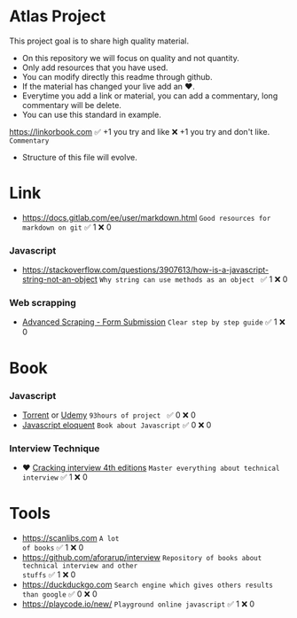 # Atlas Project
This project goal is to share high quality material.
- On this repository we will focus on quality and not quantity.
- Only add resources that you have used.
- You can modify directly this readme through github.
- If the material has changed your live add an :heart:.
- Everytime you add a link or material, you can add a commentary, long commentary will be delete.
- You can use this standard in example.

https://linkorbook.com :white_check_mark: +1 you try and like :x: +1 you try and don't like.
<code>Commentary</code> 

- Structure of this file will evolve.
  
# Link
* https://docs.gitlab.com/ee/user/markdown.html
<code>Good resources for markdown on git</code> :white_check_mark: 1 :x: 0
### Javascript
* https://stackoverflow.com/questions/3907613/how-is-a-javascript-string-not-an-object <code>Why string can use methods as an object </code> :white_check_mark: 1 :x: 0
### Web scrapping
* [Advanced Scraping - Form Submission](http://jonathansoma.com/lede/foundations-2017/classes/adv-scraping/advanced-scraping-form-submission/) <code>Clear step by step guide</code> :white_check_mark: 1 :x: 0

# Book
### Javascript
* [Torrent](https://scanlibs.com/complete-javascript-course-build-projects/) or [Udemy](https://www.udemy.com/course/the-complete-javascript-course/) <code>93hours of project </code> :white_check_mark: 0 :x: 0
* [Javascript eloquent](https://eloquentjavascript.net/Eloquent_JavaScript.pdf) <code>Book about Javascript</code> :white_check_mark: 0 :x: 0
### Interview Technique
* :heart: [Cracking interview 4th editions](https://github.com/aforarup/interview/blob/master/Interview%20Books/Cracking%20the%20Coding%20Interview%204th%20edition.pdf) <code>Master everything about technical interview</code> :white_check_mark: 1 :x: 0

# Tools
* https://scanlibs.com <code>A lot of books</code> :white_check_mark: 1 :x: 0
* https://github.com/aforarup/interview  <code>Repository of books about technical interview and other stuffs</code> :white_check_mark: 1 :x: 0
* https://duckduckgo.com <code>Search engine which gives others results than google</code> :white_check_mark: 0 :x: 0
* https://playcode.io/new/ <code>Playground online javascript</code> :white_check_mark: 1 :x: 0
